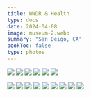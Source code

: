 ```yaml
---
title: WNDR & Health
type: docs
date: 2024-04-08
image: museum-2.webp
summary: "San Deigo, CA"
bookToc: false
type: photos
---
```

![](museum-1.webp)
![](museum-3.webp)
![](museum-4.webp)
![](museum-5.webp)
![](museum-7.webp)
![](museum-8.webp)

![](health-1.webp)
![](health-2.webp)
![](health-3.webp)
![](health-4.webp)
![](health-5.webp)
![](health-6.webp)
![](health-7.webp)
![](health-8.webp)
![](health-9.webp)

